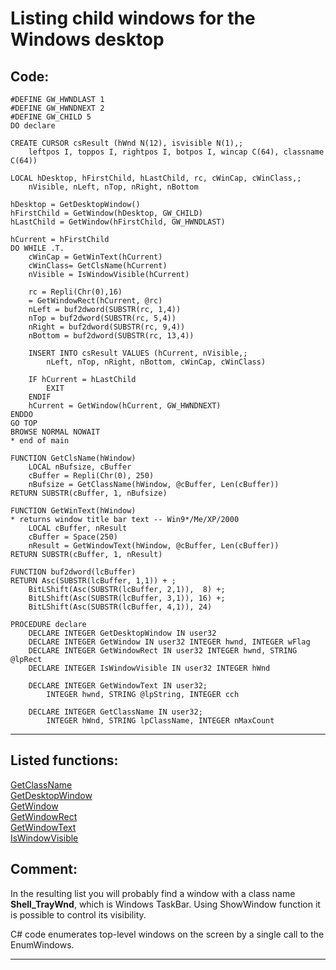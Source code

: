 <link rel="stylesheet" type="text/css" href="../css/win32api.css">  
<link rel="stylesheet" href="https://cdnjs.cloudflare.com/ajax/libs/font-awesome/4.7.0/css/font-awesome.min.css">

# Listing child windows for the Windows desktop

## Code:
```foxpro  
#DEFINE GW_HWNDLAST 1
#DEFINE GW_HWNDNEXT 2
#DEFINE GW_CHILD 5
DO declare

CREATE CURSOR csResult (hWnd N(12), isvisible N(1),;
	leftpos I, toppos I, rightpos I, botpos I, wincap C(64), classname C(64))

LOCAL hDesktop, hFirstChild, hLastChild, rc, cWinCap, cWinClass,;
	nVisible, nLeft, nTop, nRight, nBottom

hDesktop = GetDesktopWindow()
hFirstChild = GetWindow(hDesktop, GW_CHILD)
hLastChild = GetWindow(hFirstChild, GW_HWNDLAST)

hCurrent = hFirstChild
DO WHILE .T.
	cWinCap = GetWinText(hCurrent)
	cWinClass= GetClsName(hCurrent)
	nVisible = IsWindowVisible(hCurrent)

	rc = Repli(Chr(0),16)
	= GetWindowRect(hCurrent, @rc)
	nLeft = buf2dword(SUBSTR(rc, 1,4))
	nTop = buf2dword(SUBSTR(rc, 5,4))
	nRight = buf2dword(SUBSTR(rc, 9,4))
	nBottom = buf2dword(SUBSTR(rc, 13,4))
	
	INSERT INTO csResult VALUES (hCurrent, nVisible,;
		nLeft, nTop, nRight, nBottom, cWinCap, cWinClass)

	IF hCurrent = hLastChild
		EXIT
	ENDIF
	hCurrent = GetWindow(hCurrent, GW_HWNDNEXT)
ENDDO
GO TOP
BROWSE NORMAL NOWAIT
* end of main

FUNCTION GetClsName(hWindow)
    LOCAL nBufsize, cBuffer
    cBuffer = Repli(Chr(0), 250)
    nBufsize = GetClassName(hWindow, @cBuffer, Len(cBuffer))
RETURN SUBSTR(cBuffer, 1, nBufsize)

FUNCTION GetWinText(hWindow)
* returns window title bar text -- Win9*/Me/XP/2000
	LOCAL cBuffer, nResult
	cBuffer = Space(250)
	nResult = GetWindowText(hWindow, @cBuffer, Len(cBuffer))
RETURN SUBSTR(cBuffer, 1, nResult)

FUNCTION buf2dword(lcBuffer)
RETURN Asc(SUBSTR(lcBuffer, 1,1)) + ;
	BitLShift(Asc(SUBSTR(lcBuffer, 2,1)),  8) +;
	BitLShift(Asc(SUBSTR(lcBuffer, 3,1)), 16) +;
	BitLShift(Asc(SUBSTR(lcBuffer, 4,1)), 24)

PROCEDURE declare
	DECLARE INTEGER GetDesktopWindow IN user32
	DECLARE INTEGER GetWindow IN user32 INTEGER hwnd, INTEGER wFlag
	DECLARE INTEGER GetWindowRect IN user32 INTEGER hwnd, STRING @lpRect
	DECLARE INTEGER IsWindowVisible IN user32 INTEGER hWnd

	DECLARE INTEGER GetWindowText IN user32;
		INTEGER hwnd, STRING @lpString, INTEGER cch

    DECLARE INTEGER GetClassName IN user32;
        INTEGER hWnd, STRING lpClassName, INTEGER nMaxCount  
```  
***  


## Listed functions:
[GetClassName](../libraries/user32/GetClassName.md)  
[GetDesktopWindow](../libraries/user32/GetDesktopWindow.md)  
[GetWindow](../libraries/user32/GetWindow.md)  
[GetWindowRect](../libraries/user32/GetWindowRect.md)  
[GetWindowText](../libraries/user32/GetWindowText.md)  
[IsWindowVisible](../libraries/user32/IsWindowVisible.md)  

## Comment:
In the resulting list you will probably find a window with a class name **Shell_TrayWnd**, which is Windows TaskBar. Using ShowWindow function it is possible to control its visibility.  
  
C# code enumerates top-level windows on the screen by a single call to the EnumWindows.  
  
***  

